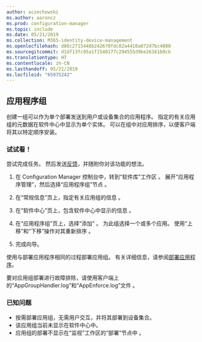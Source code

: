```yaml
---
author: aczechowski
ms.author: aaroncz
ms.prod: configuration-manager
ms.topic: include
ms.date: 05/21/2019
ms.collection: M365-identity-device-management
ms.openlocfilehash: d86c2715448b242670fdc82a4410a072d7bc4800
ms.sourcegitcommit: d1df13fc95a1f1540177c294555d9be26161b9cb
ms.translationtype: HT
ms.contentlocale: zh-CN
ms.lasthandoff: 05/21/2019
ms.locfileid: "65975242"
---
```

## <a name="bkmk_app-group"></a> 应用程序组

<!--3555907-->

创建一组可以作为单个部署发送到用户或设备集合的应用程序。 指定的有关应用组的元数据在软件中心中显示为单个实体。 可以在组中对应用排序，以便客户端将其以特定顺序安装。

### <a name="try-it-out"></a>试试看！

尝试完成任务。 然后发送[反馈](/sccm/core/understand/find-help#product-feedback)，并随附你对该功能的想法。

1. 在 Configuration Manager 控制台中，转到“软件库”工作区  。 展开“应用程序管理”，然后选择“应用程序组”节点   。  

1. 在“常规信息”页上，指定有关应用组的信息  。  

1. 在“软件中心”页上，包含软件中心中显示的信息  。  

1. 在“应用程序组”页上，选择“添加”   。 为此组选择一个或多个应用。 使用“上移”和“下移”操作对其重新排序   。  

1. 完成向导。  

使用与部署应用程序相同的过程部署应用组。 有关详细信息，请参阅[部署应用程序](/sccm/apps/deploy-use/deploy-applications)。

要对应用组部署进行故障排除，请使用客户端上的“AppGroupHandler.log”和“AppEnforce.log”文件   。

### <a name="known-issues"></a>已知问题

- 按需部署应用组，无需用户交互，并将其部署到设备集合。
- 该应用组当前未显示在软件中心中。
- 应用组的部署不显示在“监视”工作区的“部署”节点中   。
